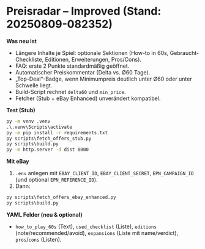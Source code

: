 # Preisradar – Improved (Stand: 20250809-082352)

**Was neu ist**

- Längere Inhalte je Spiel: optionale Sektionen (How-to in 60s, Gebraucht-Checkliste, Editionen, Erweiterungen, Pros/Cons).
- FAQ: erste 2 Punkte standardmäßig geöffnet.
- Automatischer Preiskommentar (Delta vs. Ø60 Tage).
- „Top-Deal“-Badge, wenn Minimumpreis deutlich unter Ø60 oder unter Schwelle liegt.
- Build-Script rechnet `delta60` und `min_price`.
- Fetcher (Stub + eBay Enhanced) unverändert kompatibel.

**Test (Stub)**
```bat
py -m venv .venv
.\.venv\Scripts\activate
py -m pip install -r requirements.txt
py scripts\fetch_offers_stub.py
py scripts\build.py
py -m http.server -d dist 8000
```

**Mit eBay**
1) `.env` anlegen mit `EBAY_CLIENT_ID`, `EBAY_CLIENT_SECRET`, `EPN_CAMPAIGN_ID` (und optional `EPN_REFERENCE_ID`).  
2) Dann:
```bat
py scripts\fetch_offers_ebay_enhanced.py
py scripts\build.py
```

**YAML Felder (neu & optional)**
- `how_to_play_60s` (Text), `used_checklist` (Liste), `editions` (note/recommended/avoid), `expansions` (Liste mit name/verdict), `pros`/`cons` (Listen).
